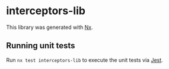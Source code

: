 # interceptors-lib

This library was generated with [Nx](https://nx.dev).

## Running unit tests

Run `nx test interceptors-lib` to execute the unit tests via [Jest](https://jestjs.io).
